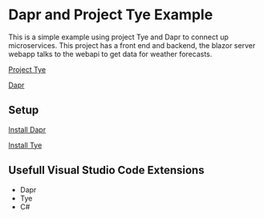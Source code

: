 # Dapr and Project Tye Example

This is a simple example using project Tye and Dapr to connect up microservices.  This project has a front end and backend, the blazor server webapp talks to the webapi to get data for weather forecasts.


[Project Tye](https://github.com/dotnet/tye)

[Dapr](https://dapr.io/)


## Setup

[Install Dapr](https://docs.dapr.io/getting-started/install-dapr-cli/)

[Install Tye](https://github.com/dotnet/tye/blob/main/docs/getting_started.md)

## Usefull Visual Studio Code Extensions
- Dapr
- Tye
- C#
